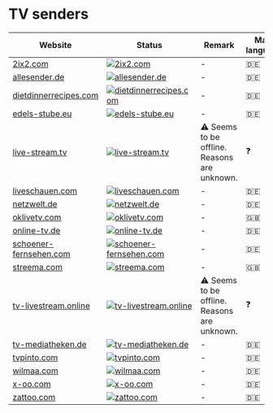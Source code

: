# TV senders

|Website|Status|Remark|Main language|
|-|-|-|-|
|[2ix2.com](https://2ix2.com/)|[![2ix2.com](https://img.shields.io/website?down_color=red&down_message=offline&up_color=green&up_message=online&url=https%3A%2F%2F2ix2.com)](https://2ix2.com/)|-|🇩🇪|
|[allesender.de](http://allesender.de/)|[![allesender.de](https://img.shields.io/website?down_color=red&down_message=offline&up_color=green&up_message=online&url=http%3A%2F%2Fallesender.de)](http://allesender.de/)|-|🇩🇪|
|[dietdinnerrecipes.com](https://dietdinnerrecipes.com/)|[![dietdinnerrecipes.com](https://img.shields.io/website?down_color=red&down_message=offline&up_color=green&up_message=online&url=https%3A%2F%2Fdietdinnerrecipes.com)](https://dietdinnerrecipes.com/)|-|🇩🇪|
|[edels-stube.eu](https://edels-stube.eu/)|[![edels-stube.eu](https://img.shields.io/website?down_color=red&down_message=offline&up_color=green&up_message=online&url=https%3A%2F%2Fedels-stube.eu)](https://edels-stube.eu/)|-|🇩🇪|
|[live-stream.tv](https://live-stream.tv/)|[![live-stream.tv](https://img.shields.io/website?down_color=red&down_message=offline&up_color=green&up_message=online&url=https%3A%2F%2Flive-stream.tv)](https://live-stream.tv/)|⚠️ Seems to be offline. Reasons are unknown.|❓|
|[liveschauen.com](https://liveschauen.com/)|[![liveschauen.com](https://img.shields.io/website?down_color=red&down_message=offline&up_color=green&up_message=online&url=https%3A%2F%2Fliveschauen.com)](https://liveschauen.com/)|-|🇩🇪|
|[netzwelt.de](https://netzwelt.de/)|[![netzwelt.de](https://img.shields.io/website?down_color=red&down_message=offline&up_color=green&up_message=online&url=https%3A%2F%2Fnetzwelt.de)](https://netzwelt.de/)|-|🇩🇪|
|[oklivetv.com](https://oklivetv.com/)|[![oklivetv.com](https://img.shields.io/website?down_color=red&down_message=offline&up_color=green&up_message=online&url=https%3A%2F%2Foklivetv.com)](https://oklivetv.com/)|-|🇬🇧|
|[online-tv.de](https://online-tv.de/)|[![online-tv.de](https://img.shields.io/website?down_color=red&down_message=offline&up_color=green&up_message=online&url=https%3A%2F%2Fonline-tv.de)](https://online-tv.de/)|-|🇩🇪|
|[schoener-fernsehen.com](https://schoener-fernsehen.com/)|[![schoener-fernsehen.com](https://img.shields.io/website?down_color=red&down_message=offline&up_color=green&up_message=online&url=https%3A%2F%2Fschoener-fernsehen.com)](https://schoener-fernsehen.com/)|-|🇩🇪|
|[streema.com](https://streema.com/)|[![streema.com](https://img.shields.io/website?down_color=red&down_message=offline&up_color=green&up_message=online&url=https%3A%2F%2Fstreema.com)](https://streema.com/)|-|🇬🇧|
|[tv-livestream.online](https://tv-livestream.online/)|[![tv-livestream.online](https://img.shields.io/website?down_color=red&down_message=offline&up_color=green&up_message=online&url=https%3A%2F%2Ftv-livestream.online)](https://tv-livestream.online/)|⚠️ Seems to be offline. Reasons are unknown.|❓|
|[tv-mediatheken.de](http://tv-mediatheken.de/)|[![tv-mediatheken.de](https://img.shields.io/website?down_color=red&down_message=offline&up_color=green&up_message=online&url=http%3A%2F%2Ftv-mediatheken.de)](http://tv-mediatheken.de/)|-|🇩🇪|
|[tvpinto.com](https://tvpinto.com/)|[![tvpinto.com](https://img.shields.io/website?down_color=red&down_message=offline&up_color=green&up_message=online&url=https%3A%2F%2Ftvpinto.com)](https://tvpinto.com/)|-|🇩🇪|
|[wilmaa.com](https://wilmaa.com/)|[![wilmaa.com](https://img.shields.io/website?down_color=red&down_message=offline&up_color=green&up_message=online&url=https%3A%2F%2Fwilmaa.com)](https://wilmaa.com/)|-|🇩🇪|
|[x-oo.com](https://x-oo.com/)|[![x-oo.com](https://img.shields.io/website?down_color=red&down_message=offline&up_color=green&up_message=online&url=https%3A%2F%2Fx-oo.com)](https://x-oo.com/)|-|🇩🇪|
|[zattoo.com](https://zattoo.com/)|[![zattoo.com](https://img.shields.io/website?down_color=red&down_message=offline&up_color=green&up_message=online&url=https%3A%2F%2Fzattoo.com)](https://zattoo.com/)|-|🇩🇪|
